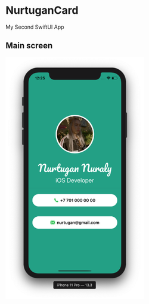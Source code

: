 # NurtuganCard
My Second SwiftUI App

## Main screen
<img src="https://github.com/nurtugan/NurtuganCard/blob/master/Screen%20Shot%202020-03-24%20at%2012.25.15%20AM.png" alt="" width="371" height="648">
